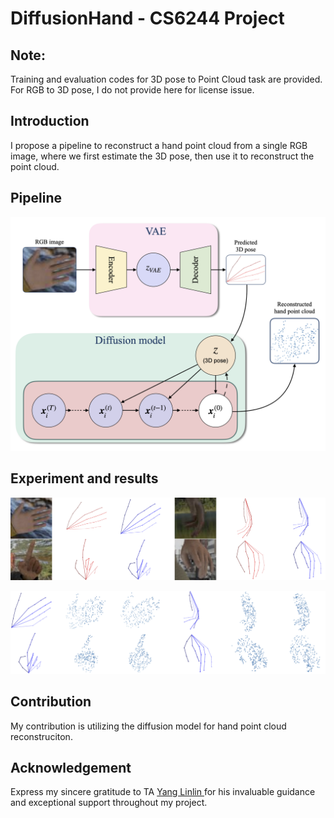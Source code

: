 # DiffusionHand - CS6244 Project

## Note:
Training and evaluation codes for 3D pose to Point Cloud task are provided. For RGB to 3D pose, I do not provide here for license issue.

## Introduction
I propose a pipeline to reconstruct a hand point cloud from a single RGB image, where we first estimate the 3D pose, then use it to reconstruct the point cloud.

## Pipeline
![Pipeline](./assets/pipeline.png)

## Experiment and results
![RGB-Pose](./assets/R2P.png)

![Pose-Point cloud](./assets/P2PCL.png)

## Contribution 
My contribution is utilizing the diffusion model for hand point cloud reconstruciton.

## Acknowledgement
Express my sincere gratitude to TA [Yang Linlin ](https://www.mu4yang.com/) for his invaluable guidance and exceptional support throughout my project.
